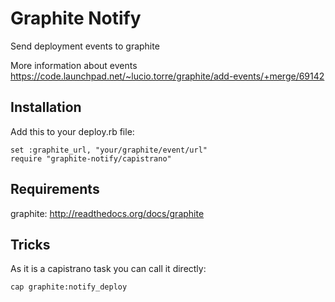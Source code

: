 # Graphite Notify

Send deployment events to graphite

More information about events https://code.launchpad.net/~lucio.torre/graphite/add-events/+merge/69142

## Installation

Add this to your deploy.rb file:

```
set :graphite_url, "your/graphite/event/url"
require "graphite-notify/capistrano"
```

## Requirements

graphite: http://readthedocs.org/docs/graphite

## Tricks

As it is a capistrano task you can call it directly:

```
cap graphite:notify_deploy
```
 
